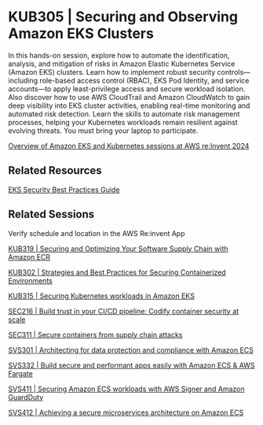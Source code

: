 # KUB305 | Securing and Observing Amazon EKS Clusters

In this hands-on session, explore how to automate the identification, analysis, and mitigation of risks in Amazon Elastic Kubernetes Service (Amazon EKS) clusters. Learn how to implement robust security controls—including role-based access control (RBAC), EKS Pod Identity, and service accounts—to apply least-privilege access and secure workload isolation. Also discover how to use AWS CloudTrail and Amazon CloudWatch to gain deep visibility into EKS cluster activities, enabling real-time monitoring and automated risk detection. Learn the skills to automate risk management processes, helping your Kubernetes workloads remain resilient against evolving threats. You must bring your laptop to participate.

[Overview of Amazon EKS and Kubernetes sessions at AWS re:Invent 2024](https://aws.amazon.com/blogs/containers/amazon-eks-and-kubernetes-sessions-at-aws-reinvent-2024)

## Related Resources

[EKS Security Best Practices Guide](https://docs.aws.amazon.com/eks/latest/best-practices/security.html)

## Related Sessions

Verify schedule and location in the AWS Re:invent App

[KUB319 | Securing and Optimizing Your Software Supply Chain with Amazon ECR](https://registration.awsevents.com/flow/awsevents/reinvent24/sessioncatalog/page/page?search=kub319)

[KUB302 | Strategies and Best Practices for Securing Containerized Environments](https://registration.awsevents.com/flow/awsevents/reinvent24/sessioncatalog/page/page?search=kub302)

[KUB315 | Securing Kubernetes workloads in Amazon EKS](https://registration.awsevents.com/flow/awsevents/reinvent24/sessioncatalog/page/page?search=kub315)

[SEC216 | Build trust in your CI/CD pipeline: Codify container security at scale](https://registration.awsevents.com/flow/awsevents/reinvent24/sessioncatalog/page/page?search=sec216)

[SEC311 | Secure containers from supply chain attacks](https://registration.awsevents.com/flow/awsevents/reinvent24/sessioncatalog/page/page?search=sec311)

[SVS301 | Architecting for data protection and compliance with Amazon ECS](https://registration.awsevents.com/flow/awsevents/reinvent24/sessioncatalog/page/page?search=svs301)

[SVS332 | Build secure and performant apps easily with Amazon ECS & AWS Fargate](https://registration.awsevents.com/flow/awsevents/reinvent24/sessioncatalog/page/page?search=svs332)

[SVS411 | Securing Amazon ECS workloads with AWS Signer and Amazon GuardDuty](https://registration.awsevents.com/flow/awsevents/reinvent24/sessioncatalog/page/page?search=svs411)

[SVS412 | Achieving a secure microservices architecture on Amazon ECS](https://registration.awsevents.com/flow/awsevents/reinvent24/sessioncatalog/page/page?search=svs412)
